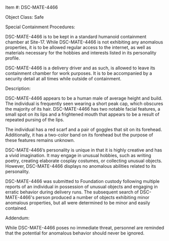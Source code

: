 Item #: DSC-MATE-4466

Object Class: Safe

Special Containment Procedures:

DSC-MATE-4466 is to be kept in a standard humanoid containment chamber at Site-17. While DSC-MATE-4466 is not exhibiting any anomalous properties, it is to be allowed regular access to the internet, as well as materials necessary for the hobbies and interests listed in its personality profile.

DSC-MATE-4466 is a delivery driver and as such, is allowed to leave its containment chamber for work purposes. It is to be accompanied by a security detail at all times while outside of containment.

Description:

DSC-MATE-4466 appears to be a human male of average height and build. The individual is frequently seen wearing a short peak cap, which obscures the majority of its hair. DSC-MATE-4466 has two notable facial features, a small spot on its lips and a frightened mouth that appears to be a result of repeated pursing of the lips.

The individual has a red scarf and a pair of goggles that sit on its forehead. Additionally, it has a two-color band on its forehead but the purpose of these features remains unknown.

DSC-MATE-4466’s personality is unique in that it is highly creative and has a vivid imagination. It may engage in unusual hobbies, such as writing poetry, creating elaborate cosplay costumes, or collecting unusual objects. However, DSC-MATE-4466 displays no anomalous abilities related to its personality.

DSC-MATE-4466 was submitted to Foundation custody following multiple reports of an individual in possession of unusual objects and engaging in erratic behavior during delivery runs. The subsequent search of DSC-MATE-4466's person produced a number of objects exhibiting minor anomalous properties, but all were determined to be minor and easily contained.

Addendum:

While DSC-MATE-4466 poses no immediate threat, personnel are reminded that the potential for anomalous behavior should never be ignored.